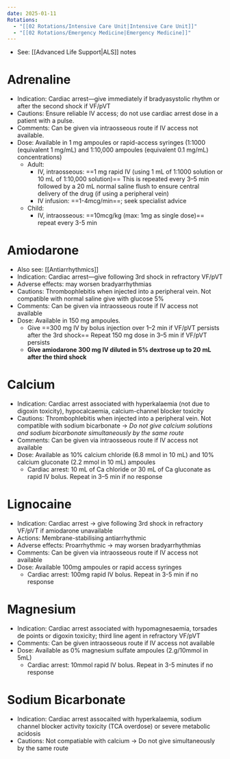 ```yaml
---
date: 2025-01-11
Rotations:
  - "[[02 Rotations/Intensive Care Unit|Intensive Care Unit]]"
  - "[[02 Rotations/Emergency Medicine|Emergency Medicine]]"
---
```

- See: [[Advanced Life Support|ALS]] notes
# Adrenaline
- Indication: Cardiac arrest—give immediately if bradyasystolic rhythm or after the second shock if VF/pVT
- Cautions: Ensure reliable IV access; do not use cardiac arrest dose in a patient with a pulse.
- Comments: Can be given via intraosseous route if IV access not available.
- Dose: Available in 1 mg ampoules or rapid-access syringes (1:1000 (equivalent 1 mg/mL) and 1:10,000 ampoules (equivalent 0.1 mg/mL) concentrations)
	- Adult: 
		- IV, intraosseous: ==1 mg rapid IV (using 1 mL of 1:1000 solution or 10 mL of 1:10,000 solution)== This is repeated every 3–5 min followed by a 20 mL normal saline flush to ensure central delivery of the drug (if using a peripheral vein)
		- IV infusion: ==1-4mcg/min==; seek specialist advice
	- Child:
		- IV, intraosseous: ==10mcg/kg (max: 1mg as single dose)== repeat every 3-5 min
# Amiodarone
- Also see: [[Antiarrhythmics]]
- Indication: Cardiac arrest—give following 3rd shock in refractory VF/pVT
- Adverse effects: may worsen bradyarrhythmias
- Cautions: Thrombophlebitis when injected into a peripheral vein. Not compatible with normal saline give with glucose 5%
- Comments: Can be given via intraosseous route if IV access not available
- Dose: Available in 150 mg ampoules. 
	- Give ==300 mg IV by bolus injection over 1–2 min if VF/pVT persists after the 3rd shock== Repeat 150 mg dose in 3–5 min if VF/pVT persists
	- **Give amiodarone 300 mg IV diluted in 5% dextrose up to 20 mL after the third shock**
# Calcium
- Indication: Cardiac arrest associated with hyperkalaemia (not due to digoxin toxicity), hypocalcaemia, calcium-channel blocker toxicity
- Cautions: Thrombophlebitis when injected into a peripheral vein. Not compatible with sodium bicarbonate → *Do not give calcium solutions and sodium bicarbonate simultaneously by the same route*
- Comments: Can be given via intraosseous route if IV access not available
- Dose: Available as 10% calcium chloride (6.8 mmol in 10 mL) and 10% calcium gluconate (2.2 mmol in 10 mL) ampoules
	- Cardiac arrest: 10 mL of Ca chloride or 30 mL of Ca gluconate as rapid IV bolus. Repeat in 3–5 min if no response
# Lignocaine
- Indication: Cardiac arrest -> give following 3rd shock in refractory VF/pVT if amiodarone unavailable
- Actions: Membrane-stabilising antiarrhythmic
- Adverse effects: Proarrhythmic -> may worsen bradyarrhythmias
- Comments: Can be given via intraosseous route if IV access not available
- Dose: Available 100mg ampoules or rapid access syringes
	- Cardiac arrest: 100mg rapid IV bolus. Repeat in 3-5 min if no response
# Magnesium
- Indication: Cardiac arrest associated with hypomagnesaemia, torsades de points or digoxin toxicity; third line agent in refractory VF/pVT
- Comments: Can be given intraosseous route if IV access not available
- Dose: Available as 0% magnesium sulfate ampoules (2.g/10mmol in 5mL)
	- Cardiac arrest: 10mmol rapid IV bolus. Repeat in 3-5 minutes if no response
# Sodium Bicarbonate
- Indication: Cardiac arrest assocaited with hyperkalaemia, sodium channel blocker activity toxicity (TCA overdose) or severe metabolic acidosis
- Cautions: Not compatiable with calcium -> Do not give simultaneously by the same route